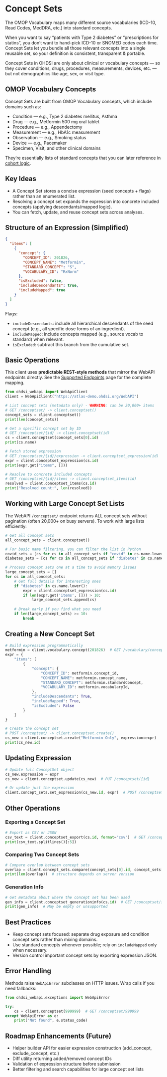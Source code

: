 # Concept Sets

The OMOP Vocabulary maps many different source vocabularies (ICD-10, Read Codes, MedDRA, etc.) into standard concepts.

When you want to say “patients with Type 2 diabetes” or “prescriptions for statins”, you don’t want to hand-pick ICD-10 or SNOMED codes each time.   Concept Sets let you bundle all those relevant concepts into a single reusable set, so your definition is consistent, transparent & portable. 

Concept Sets in OHDSI are only about clinical or vocabulary concepts —
so they cover conditions, drugs, procedures, measurements, devices, etc. — but not demographics like age, sex, or visit type.


## OMOP Vocabulary Concepts 

Concept Sets are built from OMOP Vocabulary concepts, which include domains such as:
- Condition — e.g., Type 2 diabetes mellitus, Asthma
- Drug — e.g., Metformin 500 mg oral tablet
- Procedure — e.g., Appendectomy
- Measurement — e.g., HbA1c measurement
- Observation — e.g., Smoking status
- Device — e.g., Pacemaker
- Specimen, Visit, and other clinical domains

They’re essentially lists of standard concepts that you can later reference in [cohort logic](cohorts.md).



## Key Ideas

- A Concept Set stores a concise expression (seed concepts + flags) rather than an enumerated list.
- Resolving a concept set expands the expression into concrete included concepts (applying descendants/mapped logic).
- You can fetch, update, and reuse concept sets across analyses.

## Structure of an Expression (Simplified)
```json
{
  "items": [
    {
      "concept": {
        "CONCEPT_ID": 201826,
        "CONCEPT_NAME": "Metformin",
        "STANDARD_CONCEPT": "S",
        "VOCABULARY_ID": "RxNorm"
      },
      "isExcluded": false,
      "includeDescendants": true,
      "includeMapped": true
    }
  ]
}
```
Flags:
- `includeDescendants`: include all hierarchical descendants of the seed concept (e.g., all specific dose forms of an ingredient).
- `includeMapped`: include concepts mapped (e.g., source vocab to standard) when relevant.
- `isExcluded`: subtract this branch from the cumulative set.

## Basic Operations

This client uses **predictable REST-style methods** that mirror the WebAPI endpoints directly. See the [Supported Endpoints](supported_endpoints.md) page for the complete mapping.

```python
from ohdsi_webapi import WebApiClient
client = WebApiClient("https://atlas-demo.ohdsi.org/WebAPI")

# List concept sets (metadata only) - WARNING: can be 20,000+ items
# GET /conceptset/ -> client.conceptset()
concept_sets = client.conceptset()
print(len(concept_sets))

# Get a specific concept set by ID
# GET /conceptset/{id} -> client.conceptset(id)
cs = client.conceptset(concept_sets[0].id)
print(cs.name)

# Fetch stored expression 
# GET /conceptset/{id}/expression -> client.conceptset_expression(id)
expr = client.conceptset_expression(cs.id)
print(expr.get("items", []))

# Resolve to concrete included concepts 
# GET /conceptset/{id}/items -> client.conceptset_items(id)
resolved = client.conceptset_items(cs.id)
print("Resolved count:", len(resolved))
```

## Working with Large Concept Set Lists

The WebAPI `/conceptset/` endpoint returns ALL concept sets without pagination (often 20,000+ on busy servers). To work with large lists efficiently:

```python
# Get all concept sets
all_concept_sets = client.conceptset()

# For basic name filtering, you can filter the list in Python
covid_sets = [cs for cs in all_concept_sets if "covid" in cs.name.lower()][:10]
diabetes_sets = [cs for cs in all_concept_sets if "diabetes" in cs.name.lower()][:5]

# Process concept sets one at a time to avoid memory issues
large_concept_sets = []
for cs in all_concept_sets:
    # Get full details for interesting ones
    if "diabetes" in cs.name.lower():
        expr = client.conceptset_expression(cs.id)
        if len(expr.get('items', [])) > 10:
            large_concept_sets.append(cs)
    
    # Break early if you find what you need
    if len(large_concept_sets) >= 10:
        break
```

## Creating a New Concept Set

```python
# Build expression programmatically
metformin = client.vocabulary.concept(201826)  # GET /vocabulary/concept/201826
expr = {
    "items": [
        {
            "concept": {
                "CONCEPT_ID": metformin.concept_id,
                "CONCEPT_NAME": metformin.concept_name,
                "STANDARD_CONCEPT": metformin.standardConcept,
                "VOCABULARY_ID": metformin.vocabularyId,
            },
            "includeDescendants": True,
            "includeMapped": True,
            "isExcluded": False
        }
    ]
}

# Create the concept set
# POST /conceptset/ -> client.conceptset.create()
cs_new = client.conceptset.create("Metformin Only", expression=expr)
print(cs_new.id)
```

## Updating Expression

```python
# Update full ConceptSet object 
cs_new.expression = expr
cs_new = client.conceptset.update(cs_new)  # PUT /conceptset/{id}

# Or update just the expression 
client.concept_sets.set_expression(cs_new.id, expr)  # POST /conceptset/{id}/expression
```

## Other Operations

### Exporting a Concept Set  
```python
# Export as CSV or JSON
csv_text = client.conceptset_export(cs.id, format="csv")  # GET /conceptset/{id}/export
print(csv_text.splitlines()[:5])
```

### Comparing Two Concept Sets
```python
# Compare overlap between concept sets
overlap = client.concept_sets.compare(concept_sets[0].id, concept_sets[1].id)  # POST /conceptset/compare
print(len(overlap))  # structure depends on server version
```

### Generation Info
```python
# Get metadata about where the concept set has been used
gen_info = client.conceptset_generationinfo(cs.id)  # GET /conceptset/{id}/generationinfo
print(gen_info)  # May be empty or unsupported
```

## Best Practices
- Keep concept sets focused: separate drug exposure and condition concept sets rather than mixing domains.
- Use standard concepts whenever possible; rely on `includeMapped` only when necessary.
- Version control important concept sets by exporting expression JSON.

## Error Handling

Methods raise `WebApiError` subclasses on HTTP issues. Wrap calls if you need fallbacks:

```python
from ohdsi_webapi.exceptions import WebApiError

try:
    cs = client.conceptset(999999)  # GET /conceptset/999999
except WebApiError as e:
    print("Not found", e.status_code)
```

## Roadmap Enhancements (Future)
- Helper builder API for easier expression construction (add_concept, exclude_concept, etc.)
- Diff utility returning added/removed concept IDs  
- Validation of expression structure before submission
- Better filtering and search capabilities for large concept set lists
